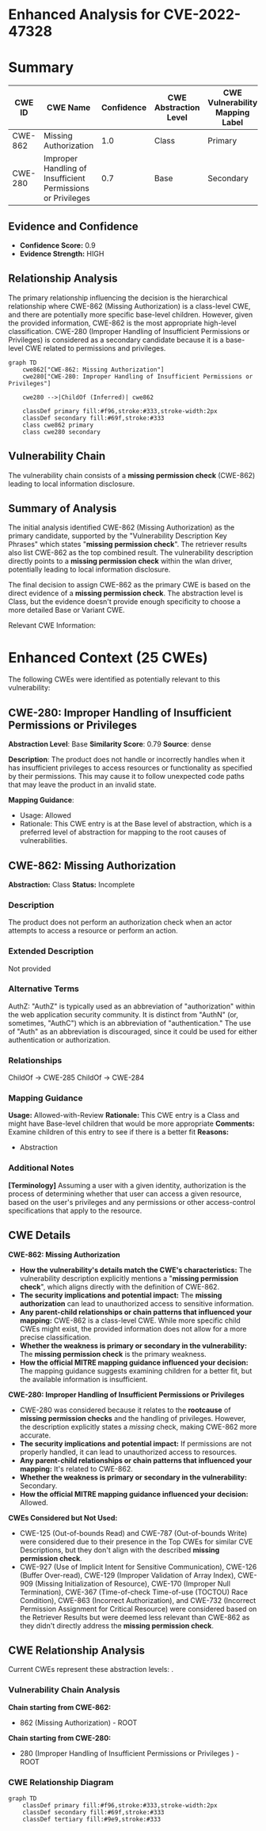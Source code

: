 # Enhanced Analysis for CVE-2022-47328

# Summary
| CWE ID | CWE Name | Confidence | CWE Abstraction Level | CWE Vulnerability Mapping Label | CWE-Vulnerability Mapping Notes |
|---|---|---|---|---|---|
| CWE-862 | Missing Authorization | 1.0 | Class | Primary | Allowed-with-Review |
| CWE-280 | Improper Handling of Insufficient Permissions or Privileges | 0.7 | Base | Secondary | Allowed |

## Evidence and Confidence

*   **Confidence Score:** 0.9
*   **Evidence Strength:** HIGH

## Relationship Analysis
The primary relationship influencing the decision is the hierarchical relationship where CWE-862 (Missing Authorization) is a class-level CWE, and there are potentially more specific base-level children. However, given the provided information, CWE-862 is the most appropriate high-level classification. CWE-280 (Improper Handling of Insufficient Permissions or Privileges) is considered as a secondary candidate because it is a base-level CWE related to permissions and privileges.

```mermaid
graph TD
    cwe862["CWE-862: Missing Authorization"]
    cwe280["CWE-280: Improper Handling of Insufficient Permissions or Privileges"]

    cwe280 -->|ChildOf (Inferred)| cwe862

    classDef primary fill:#f96,stroke:#333,stroke-width:2px
    classDef secondary fill:#69f,stroke:#333
    class cwe862 primary
    class cwe280 secondary
```

## Vulnerability Chain
The vulnerability chain consists of a **missing permission check** (CWE-862) leading to local information disclosure.

## Summary of Analysis
The initial analysis identified CWE-862 (Missing Authorization) as the primary candidate, supported by the "Vulnerability Description Key Phrases" which states "**missing permission check**". The retriever results also list CWE-862 as the top combined result. The vulnerability description directly points to a **missing permission check** within the wlan driver, potentially leading to local information disclosure.

The final decision to assign CWE-862 as the primary CWE is based on the direct evidence of a **missing permission check**. The abstraction level is Class, but the evidence doesn't provide enough specificity to choose a more detailed Base or Variant CWE.

Relevant CWE Information:

# Enhanced Context (25 CWEs)
The following CWEs were identified as potentially relevant to this vulnerability:

## CWE-280: Improper Handling of Insufficient Permissions or Privileges 
**Abstraction Level**: Base
**Similarity Score**: 0.79
**Source**: dense

**Description**:
The product does not handle or incorrectly handles when it has insufficient privileges to access resources or functionality as specified by their permissions. This may cause it to follow unexpected code paths that may leave the product in an invalid state.

**Mapping Guidance**:
- Usage: Allowed
- Rationale: This CWE entry is at the Base level of abstraction, which is a preferred level of abstraction for mapping to the root causes of vulnerabilities.

## CWE-862: Missing Authorization
**Abstraction:** Class
**Status:** Incomplete

### Description
The product does not perform an authorization check when an actor attempts to access a resource or perform an action.

### Extended Description
Not provided

### Alternative Terms
AuthZ: "AuthZ" is typically used as an abbreviation of "authorization" within the web application security community. It is distinct from "AuthN" (or, sometimes, "AuthC") which is an abbreviation of "authentication." The use of "Auth" as an abbreviation is discouraged, since it could be used for either authentication or authorization.

### Relationships
ChildOf -> CWE-285
ChildOf -> CWE-284

### Mapping Guidance
**Usage:** Allowed-with-Review
**Rationale:** This CWE entry is a Class and might have Base-level children that would be more appropriate
**Comments:** Examine children of this entry to see if there is a better fit
**Reasons:**
- Abstraction

### Additional Notes
**[Terminology]** Assuming a user with a given identity, authorization is the process of determining whether that user can access a given resource, based on the user's privileges and any permissions or other access-control specifications that apply to the resource.

## CWE Details
**CWE-862: Missing Authorization**

*   **How the vulnerability's details match the CWE's characteristics:** The vulnerability description explicitly mentions a "**missing permission check**", which aligns directly with the definition of CWE-862.
*   **The security implications and potential impact:** The **missing authorization** can lead to unauthorized access to sensitive information.
*   **Any parent-child relationships or chain patterns that influenced your mapping:** CWE-862 is a class-level CWE. While more specific child CWEs might exist, the provided information does not allow for a more precise classification.
*   **Whether the weakness is primary or secondary in the vulnerability:** The **missing permission check** is the primary weakness.
*   **How the official MITRE mapping guidance influenced your decision:** The mapping guidance suggests examining children for a better fit, but the available information is insufficient.

**CWE-280: Improper Handling of Insufficient Permissions or Privileges**

*   CWE-280 was considered because it relates to the **rootcause** of **missing permission checks** and the handling of privileges. However, the description explicitly states a *missing* check, making CWE-862 more accurate.
*   **The security implications and potential impact:** If permissions are not properly handled, it can lead to unauthorized access to resources.
*   **Any parent-child relationships or chain patterns that influenced your mapping:** It's related to CWE-862.
*   **Whether the weakness is primary or secondary in the vulnerability:** Secondary.
*   **How the official MITRE mapping guidance influenced your decision:** Allowed.

**CWEs Considered but Not Used:**

*   CWE-125 (Out-of-bounds Read) and CWE-787 (Out-of-bounds Write) were considered due to their presence in the Top CWEs for similar CVE Descriptions, but they don't align with the described **missing permission check**.
*   CWE-927 (Use of Implicit Intent for Sensitive Communication), CWE-126 (Buffer Over-read), CWE-129 (Improper Validation of Array Index), CWE-909 (Missing Initialization of Resource), CWE-170 (Improper Null Termination), CWE-367 (Time-of-check Time-of-use (TOCTOU) Race Condition), CWE-863 (Incorrect Authorization), and CWE-732 (Incorrect Permission Assignment for Critical Resource) were considered based on the Retriever Results but were deemed less relevant than CWE-862 as they didn't directly address the **missing permission check**.


## CWE Relationship Analysis

Current CWEs represent these abstraction levels: .


### Vulnerability Chain Analysis

**Chain starting from CWE-862:**
- 862 (Missing Authorization) - ROOT


**Chain starting from CWE-280:**
- 280 (Improper Handling of Insufficient Permissions or Privileges ) - ROOT



### CWE Relationship Diagram

```mermaid
graph TD
    classDef primary fill:#f96,stroke:#333,stroke-width:2px
    classDef secondary fill:#69f,stroke:#333
    classDef tertiary fill:#9e9,stroke:#333
```